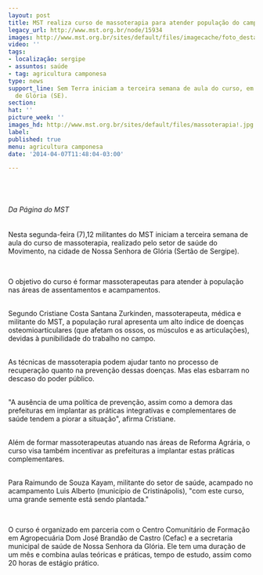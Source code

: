 ```yaml
---
layout: post
title: MST realiza curso de massoterapia para atender população do campo
legacy_url: http://www.mst.org.br/node/15934
images: http://www.mst.org.br/sites/default/files/imagecache/foto_destaque/massoterapia!.jpg
video: ''
tags:
- localização: sergipe
- assuntos: saúde
- tag: agricultura camponesa
type: news
support_line: Sem Terra iniciam a terceira semana de aula do curso, em Nossa Senhora
  de Glória (SE).
section: 
hat: ''
picture_week: ''
images_hd: http://www.mst.org.br/sites/default/files/massoterapia!.jpg
label: 
published: true
menu: agricultura camponesa
date: '2014-04-07T11:48:04-03:00'

---
```

<p class="MsoNormal"><img style="margin: 10px;" src="http://www.mst.org.br/sites/default/files/massoterapia.jpg" alt=""><br><br><br><em>Da Página do MST<br></em><br><br>Nesta segunda-feira (7),12 militantes do MST iniciam a terceira semana de aula do curso de massoterapia, realizado pelo setor de saúde do Movimento, na cidade de Nossa Senhora de Glória (Sertão de Sergipe).</p><p class="MsoNormal">&nbsp;</p><p class="MsoNormal">O objetivo do curso é formar massoterapeutas para atender à população nas áreas de assentamentos e acampamentos.</p><p class="MsoNormal"><br>Segundo Cristiane Costa Santana Zurkinden, massoterapeuta, médica e militante do MST, a população rural apresenta um alto índice de doenças osteomioarticulares (que afetam os ossos, os músculos e as articulações), devidas à punibilidade do trabalho no campo.</p><p class="MsoNormal"><br>As técnicas de massoterapia podem ajudar tanto no processo de recuperação quanto na prevenção dessas doenças. Mas elas esbarram no descaso do poder público.</p><p class="MsoNormal"><br>"A ausência de uma política de prevenção, assim como a demora das prefeituras em implantar as práticas integrativas e complementares de saúde tendem a piorar a situação", afirma Cristiane.</p><p class="MsoNormal"><br>Além de formar massoterapeutas atuando nas áreas de Reforma Agrária, o curso visa também incentivar as prefeituras a implantar estas práticas complementares.</p><p class="MsoNormal"><br>Para Raimundo de Souza Kayam, militante do setor de saúde, acampado no acampamento Luis Alberto (município de Cristinápolis), "com este curso, uma grande semente está sendo plantada."</p><p class="MsoNormal">&nbsp;</p><p class="MsoNormal">O curso é organizado em parceria com o Centro Comunitário de Formação em Agropecuária Dom José Brandão de Castro (Cefac) e a secretaria municipal de saúde de Nossa Senhora da Glória. Ele tem uma duração de um mês e combina aulas teóricas e práticas, tempo de estudo, assim como 20 horas de estágio prático.</p>
